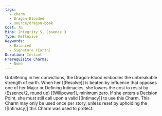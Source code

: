 ```yaml
---
tags:
  - charm
  - Dragon-Blooded
  - source/dragon-book
Cost: 7m
Mins: Integrity 5, Essence 3
Type: Reflexive
Keywords:
  - Balanced
  - Signature (Earth)
Duration: Instant
Prerequisite Charms:
  - None
---
```

Unfaltering in her convictions, the Dragon-Blood embodies the unbreakable strength of earth. When her [[Resolve]] is beaten by influence that opposes one of her Major or Defining Intimacies, she lowers the cost to resist by (Essence/2, round up) [[Willpower]], minimum zero. If she enters a Decision Point, she must still call upon a valid [[Intimacy]] to use this Charm. This Charm may only be used once per story, unless reset by upholding the [[Intimacy]] this Charm was used to protect.